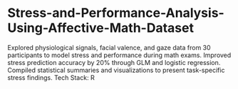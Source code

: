 # Stress-and-Performance-Analysis-Using-Affective-Math-Dataset
Explored physiological signals, facial valence, and
gaze data from 30 participants to model stress and performance during math exams. Improved stress prediction accuracy by
20% through GLM and logistic regression. Compiled statistical summaries and visualizations to present task-specific stress
findings. Tech Stack: R
